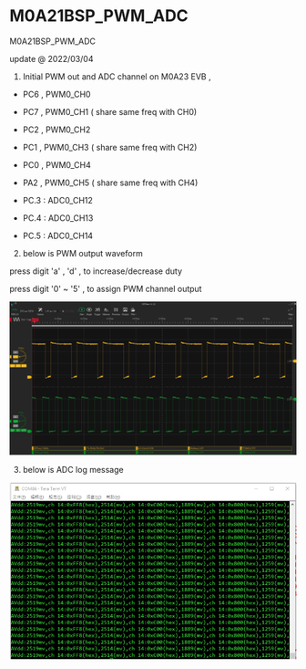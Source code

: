 # M0A21BSP_PWM_ADC
 M0A21BSP_PWM_ADC

update @ 2022/03/04

1. Initial PWM out and ADC channel on M0A23 EVB ,

- PC6 , PWM0_CH0

- PC7 , PWM0_CH1 ( share same freq with CH0)

- PC2 , PWM0_CH2

- PC1 , PWM0_CH3 ( share same freq with CH2)

- PC0 , PWM0_CH4

- PA2 , PWM0_CH5 ( share same freq with CH4)

- PC.3 : ADC0_CH12	
	
- PC.4 : ADC0_CH13	
	
- PC.5 : ADC0_CH14		

2. below is PWM output waveform 

press digit 'a' , 'd' , to increase/decrease duty

press digit '0' ~ '5' , to assign PWM channel output

![image](https://github.com/released/M0A21BSP_PWM_ADC/blob/main/ch0_2.jpg)

3. below is ADC log message 

![image](https://github.com/released/M0A21BSP_PWM_ADC/blob/main/adc_log_message.jpg)

